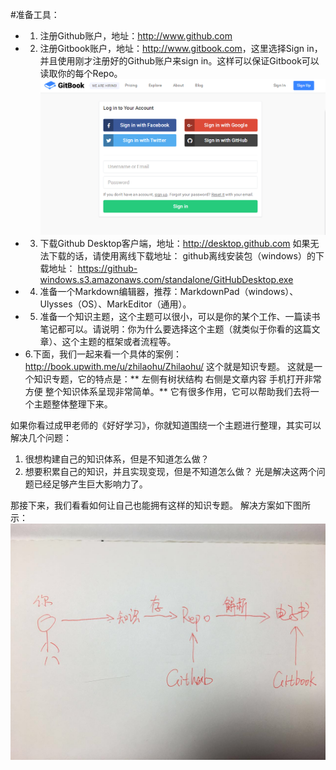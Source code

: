 #准备工具：
- 1. 注册Github账户，地址：<http://www.github.com>
- 2. 注册Gitbook账户，地址：<http://www.gitbook.com>，这里选择Sign in，并且使用刚才注册好的Github账户来sign in。这样可以保证Gitbook可以读取你的每个Repo。
![](./_image/S3M~DS3{HK1B1NGGUBLSL[C.png)
- 3. 下载Github Desktop客户端，地址：<http://desktop.github.com> 
       如果无法下载的话，请使用离线下载地址： github离线安装包（windows）的下载地址：  <https://github-windows.s3.amazonaws.com/standalone/GitHubDesktop.exe>
- 4. 准备一个Markdown编辑器，推荐：MarkdownPad（windows）、Ulysses（OS）、MarkEditor（通用）。 
- 5. 准备一个知识主题，这个主题可以很小，可以是你的某个工作、一篇读书笔记都可以。请说明：你为什么要选择这个主题（就类似于你看的这篇文章）、这个主题的框架或者流程等。
- 6.下面，我们一起来看一个具体的案例： <http://book.upwith.me/u/zhilaohu/Zhilaohu/> 这个就是知识专题。
这就是一个知识专题，它的特点是：** 左侧有树状结构 右侧是文章内容 手机打开非常方便 整个知识体系呈现非常简单。**
它有很多作用，它可以帮助我们去将一个主题整体整理下来。

如果你看过成甲老师的《好好学习》，你就知道围绕一个主题进行整理，其实可以解决几个问题： 
1. 很想构建自己的知识体系，但是不知道怎么做？
2. 想要积累自己的知识，并且实现变现，但是不知道怎么做？
光是解决这两个问题已经足够产生巨大影响力了。

那接下来，我们看看如何让自己也能拥有这样的知识专题。 解决方案如下图所示：
![](./_image/image1.png)
